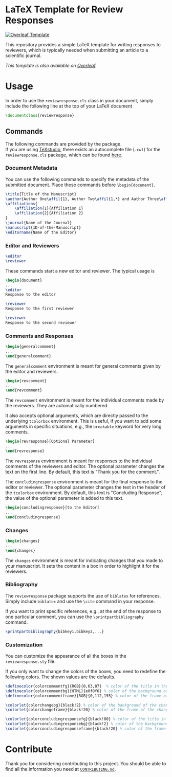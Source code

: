 # LaTeX Template for Review Responses

[![Overleaf Template](https://img.shields.io/static/v1?label=Overleaf&logo=overleaf&message=Template&color=47A141)](https://www.overleaf.com/latex/templates/review-response-template/tmbvmjstxwrd)

This repository provides a simple LaTeX template for writing responses to
reviewers, which is typically needed when submitting an article to a scientific
journal.

_This template is also available on
[Overleaf](https://www.overleaf.com/latex/templates/review-response-template/tmbvmjstxwrd)._

# Usage

In order to use the `reviewresponse.cls` class in your document, simply include
the following line at the top of your LaTeX document

```latex
\documentclass{reviewresponse}
```

## Commands
The following commands are provided by the package.  
If you are using [TeXstudio](https://www.texstudio.org/), there exists an
autocomplete file (`.cwl`) for the `reviewresponse.cls` package, which can be
found [here](https://gist.github.com/klb2/29f6fffeac8cc79e3b3f79e980a6b9e3).

### Document Metadata
You can use the following commands to specify the metadata of the submitted
document.
Place these commands before `\begin{document}`.

```latex
\title{Title of the Manuscript}
\author{Author One\affil{1}, Author Two\affil{1,*} and Author Three\affil{2}}
\affiliations{
    \affiliation{1}{Affiliation 1}
    \affiliation{2}{Affiliation 2}
}
\journal{Name of the Journal}
\manuscript{ID-of-the-Manuscript}
\editorname{Name of the Editor}
```


### Editor and Reviewers

```latex
\editor
\reviewer
```

These commands start a new editor and reviewer.
The typical usage is

```latex
\begin{document}
...
\editor
Response to the editor

\reviewer
Response to the first reviewer

\reviewer
Response to the second reviewer
```



### Comments and Responses

```latex
\begin{generalcomment}
...
\end{generalcomment}
```

The `generalcomment` environment is meant for general comments given by the
editor and reviewers.



```latex
\begin{revcomment}
...
\end{revcomment}
```

The `revcomment` environment is meant for the individual comments made by the
reviewers.
They are automatically numbered.

It also accepts optional arguments, which are directly passed to the underlying
`tcolorbox` environment.
This is useful, if you want to add some arguments in specific situations, e.g.,
the `breakable` keyword for very long comments.


```latex
\begin{revresponse}[Optional Parameter]
...
\end{revresponse}
```

The `revresponse` environment is meant for responses to the individual comments
of the reviewers and editor.
The optional parameter changes the text on the first line.
By default, this text is "Thank you for the comment.".

The `concludingresponse` environment is meant for the final response to the editor or reviewer.
The optional parameter changes the text in the header of the `tcolorbox` environment.
By default, this text is "Concluding Response"; the value of the optional parameter is added to this text.

```latex
\begin{concludingresponse}[to the Editor]
...
\end{concludingresponse}
```


### Changes

```latex
\begin{changes}
...
\end{changes}
```

The `changes` environment is meant for indicating changes that you made to your
manuscript.
It sets the content in a box in order to highlight it for the reviewers.


### Bibliography
The `reviewresponse` package supports the use of `biblatex` for references.
Simply include `biblatex` and use the `\cite` command in your response.

If you want to print specific references, e.g., at the end of the response to
one particular comment, you can use the `\printpartbibliography` command.

```latex
\printpartbibliography{bibkey1,bibkey2,...}
```



### Customization
You can customize the appearance of all the boxes in the `reviewresponse.sty`
file.

If you only want to change the colors of the boxes, you need to redefine the
following colors.
The shown values are the defaults.

```latex
\definecolor{colorcommentfg}{RGB}{0,63,87}  % color of the title in the comment box
\definecolor{colorcommentbg}{HTML}{e0f0f6} % color of the background of the comment box
\definecolor{colorcommentframe}{RGB}{0,112,155} % color of the frame of the comment box

\colorlet{colorchangebg}{black!2} % color of the background of the changes box
\colorlet{colorchangeframe}{black!20} % color of the frame of the changes box

\colorlet{colorconcludingresponsefg}{black!80} % color of the title in the concluding response box
\colorlet{colorconcludingresponsebg}{black!2} % color of the background of the concluding response box
\colorlet{colorconcludingresponseframe}{black!20} % color of the frame of the concluding response box
```


# Contribute
Thank you for considering contributing to this project.
You should be able to find all the information you need at
[`CONTRIBUTING.md`](CONTRIBUTING.md).
